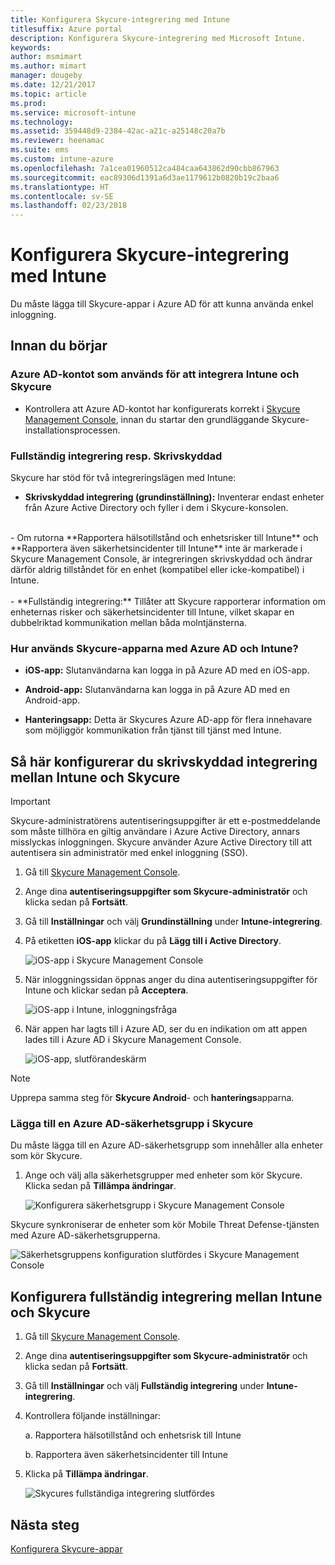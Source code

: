 ```yaml
---
title: Konfigurera Skycure-integrering med Intune
titlesuffix: Azure portal
description: Konfigurera Skycure-integrering med Microsoft Intune.
keywords: 
author: msmimart
ms.author: mimart
manager: dougeby
ms.date: 12/21/2017
ms.topic: article
ms.prod: 
ms.service: microsoft-intune
ms.technology: 
ms.assetid: 359448d9-2384-42ac-a21c-a25148c20a7b
ms.reviewer: heenamac
ms.suite: ems
ms.custom: intune-azure
ms.openlocfilehash: 7a1cea01960512ca484caa643862d90cbb867963
ms.sourcegitcommit: eac89306d1391a6d3ae1179612b0820b19c2baa6
ms.translationtype: HT
ms.contentlocale: sv-SE
ms.lasthandoff: 02/23/2018
---
```

# <a name="set-up-the-skycure-integration-with-intune"></a>Konfigurera Skycure-integrering med Intune

Du måste lägga till Skycure-appar i Azure AD för att kunna använda enkel inloggning.

## <a name="before-you-begin"></a>Innan du börjar

### <a name="azure-ad-account-used-to-integrate-intune-and-skycure"></a>Azure AD-kontot som används för att integrera Intune och Skycure

-   Kontrollera att Azure AD-kontot har konfigurerats korrekt i [Skycure Management Console](https://aad.skycure.com), innan du startar den grundläggande Skycure-installationsprocessen.

### <a name="full-integration-vs-read-only"></a>Fullständig integrering resp. Skrivskyddad

Skycure har stöd för två integreringslägen med Intune:

-   **Skrivskyddad integrering (grundinställning):** Inventerar endast enheter från Azure Active Directory och fyller i dem i Skycure-konsolen.
<br>
    -   Om rutorna **Rapportera hälsotillstånd och enhetsrisker till Intune** och **Rapportera även säkerhetsincidenter till Intune** inte är markerade i Skycure Management Console, är integreringen skrivskyddad och ändrar därför aldrig tillståndet för en enhet (kompatibel eller icke-kompatibel) i Intune.
<br></br>
-   **Fullständig integrering:** Tillåter att Skycure rapporterar information om enheternas risker och säkerhetsincidenter till Intune, vilket skapar en dubbelriktad kommunikation mellan båda molntjänsterna.

### <a name="how-the-skycure-apps-are-used-with-azure-ad-and-intune"></a>Hur används Skycure-apparna med Azure AD och Intune?

-   **iOS-app:** Slutanvändarna kan logga in på Azure AD med en iOS-app.

-   **Android-app:** Slutanvändarna kan logga in på Azure AD med en Android-app.

-   **Hanteringsapp:** Detta är Skycures Azure AD-app för flera innehavare som möjliggör kommunikation från tjänst till tjänst med Intune.

## <a name="to-set-up-the-read-only-integration-between-intune-and-skycure"></a>Så här konfigurerar du skrivskyddad integrering mellan Intune och Skycure

> [!IMPORTANT]
> Skycure-administratörens autentiseringsuppgifter är ett e-postmeddelande som måste tillhöra en giltig användare i Azure Active Directory, annars misslyckas inloggningen. Skycure använder Azure Active Directory till att autentisera sin administratör med enkel inloggning (SSO).

1.  Gå till [Skycure Management Console](https://aad.skycure.com).

2.  Ange dina **autentiseringsuppgifter som Skycure-administratör** och klicka sedan på **Fortsätt**.

3.  Gå till **Inställningar** och välj **Grundinställning** under **Intune-integrering**.

4.  På etiketten **iOS-app** klickar du på **Lägg till i Active Directory**.

    ![iOS-app i Skycure Management Console](./media/skycure-setup-1.png)

5.  När inloggningssidan öppnas anger du dina autentiseringsuppgifter för Intune och klickar sedan på **Acceptera**.

    ![iOS-app i Intune, inloggningsfråga](./media/skycure-setup-2.png)

6.  När appen har lagts till i Azure AD, ser du en indikation om att appen lades till i Azure AD i Skycure Management Console.

    ![iOS-app, slutförandeskärm](./media/skycure-setup-3.png)

> [!NOTE]
> Upprepa samma steg för **Skycure Android**- och **hanterings**apparna.

### <a name="add-an-azure-ad-security-group-into-skycure"></a>Lägga till en Azure AD-säkerhetsgrupp i Skycure

Du måste lägga till en Azure AD-säkerhetsgrupp som innehåller alla enheter som kör Skycure.

1.  Ange och välj alla säkerhetsgrupper med enheter som kör Skycure. Klicka sedan på **Tillämpa ändringar**.

    ![Konfigurera säkerhetsgrupp i Skycure Management Console](./media/skycure-setup-4.png)

Skycure synkroniserar de enheter som kör Mobile Threat Defense-tjänsten med Azure AD-säkerhetsgrupperna.

![Säkerhetsgruppens konfiguration slutfördes i Skycure Management Console](./media/skycure-setup-5.png)

## <a name="set-up-the-full-integration-between-intune-and-skycure"></a>Konfigurera fullständig integrering mellan Intune och Skycure

1.  Gå till [Skycure Management Console](https://aad.skycure.com).

2.  Ange dina **autentiseringsuppgifter som Skycure-administratör** och klicka sedan på **Fortsätt**.

3.  Gå till **Inställningar** och välj **Fullständig integrering** under **Intune-integrering**.

4.  Kontrollera följande inställningar:

    a.  Rapportera hälsotillstånd och enhetsrisk till Intune

    b.  Rapportera även säkerhetsincidenter till Intune

5.  Klicka på **Tillämpa ändringar**.

    ![Skycures fullständiga integrering slutfördes](./media/skycure-setup-6.png)

## <a name="next-steps"></a>Nästa steg

[Konfigurera Skycure-appar](mtd-apps-ios-app-configuration-policy-add-assign.md)
